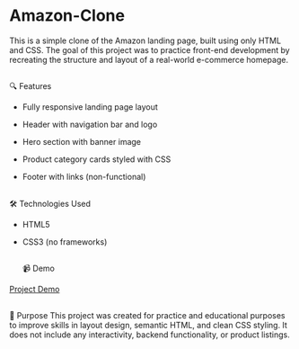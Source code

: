 # Amazon-Clone

This is a simple clone of the Amazon landing page, built using only HTML and CSS. The goal of this project was to practice front-end development by recreating the structure and layout of a real-world e-commerce homepage.

##

🔍 Features
* Fully responsive landing page layout

* Header with navigation bar and logo

* Hero section with banner image

* Product category cards styled with CSS

* Footer with links (non-functional)



##




🛠️ Technologies Used
* HTML5

* CSS3 (no frameworks)



  ##
  📹 Demo



[Project Demo](https://drive.google.com/file/d/1ZxrvZql0c5YEEwXjjlJJZ6V-yHA3DD2F/view?usp=drive_link)


##

🎯 Purpose
This project was created for practice and educational purposes to improve skills in layout design, semantic HTML, and clean CSS styling. It does not include any interactivity, backend functionality, or product listings.

